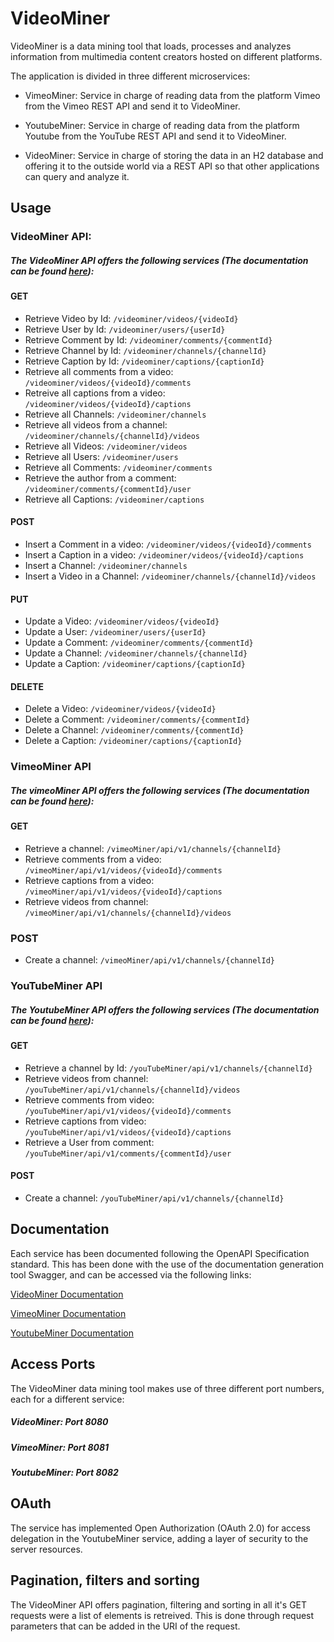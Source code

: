 # VideoMiner

VideoMiner is a data mining tool that loads, processes and analyzes information from multimedia content creators hosted on different platforms.

The application is divided in three different microservices:

- VimeoMiner: Service in charge of reading data from the platform Vimeo  from the Vimeo REST API and send it to VideoMiner. 

- YoutubeMiner: Service in charge of reading data from the platform Youtube  from the YouTube REST API and send it to VideoMiner.

- VideoMiner: Service in charge of storing the data in an H2 database and offering it to the outside world via a REST API so that other applications can query and analyze it.

## Usage

### VideoMiner API:
##### The VideoMiner API offers the following services (The documentation can be found [here](http://localhost:8080/swagger-ui/index.html#/channels/findAll_1)):
#### GET
- Retrieve Video by Id: 
```/videominer/videos/{videoId}```
- Retrieve User by Id: 
```/videominer/users/{userId}```
- Retrieve Comment by Id: 
```/videominer/comments/{commentId}```
- Retrieve Channel by Id: 
```/videominer/channels/{channelId}```
- Retrieve Caption by Id: 
```/videominer/captions/{captionId}```
- Retrieve all comments from a video: 
```/videominer/videos/{videoId}/comments```
- Retreive all captions from a video: 
```/videominer/videos/{videoId}/captions```
- Retrieve all Channels: ``` /videominer/channels ```
- Retrieve all videos from a channel: ``` /videominer/channels/{channelId}/videos ```
- Retrieve all Videos: ``` /videominer/videos  ```
- Retrieve all Users: ``` /videominer/users ```
- Retrieve all Comments: ``` /videominer/comments ```
- Retrieve the author from a comment: ``` /videominer/comments/{commentId}/user ```
- Retrieve all Captions: ``` /videominer/captions ```

#### POST
- Insert a Comment in a video: ``` /videominer/videos/{videoId}/comments ```
- Insert a Caption in a video: ``` /videominer/videos/{videoId}/captions ```
- Insert a Channel: ``` /videominer/channels ```
- Insert a Video in a Channel: ``` /videominer/channels/{channelId}/videos ``` 

#### PUT
- Update a Video: ``` /videominer/videos/{videoId} ```
- Update a User: ``` /videominer/users/{userId} ```
- Update a Comment: ``` /videominer/comments/{commentId} ```
- Update a Channel: ``` /videominer/channels/{channelId} ```
- Update a Caption: ``` /videominer/captions/{captionId} ```

#### DELETE
- Delete a Video: ``` /videominer/videos/{videoId} ```
- Delete a Comment: ``` /videominer/comments/{commentId} ```
- Delete a Channel: ``` /videominer/comments/{commentId} ```
- Delete a Caption: ``` /videominer/captions/{captionId} ```


### VimeoMiner API 
##### The vimeoMiner API offers the following services (The documentation can be found [here](http://localhost:8081/swagger-ui/index.html#/channels/findAll_1)):

#### GET
- Retrieve a channel: 
```/vimeoMiner/api/v1/channels/{channelId}```
- Retrieve comments from a video: 
```/vimeoMiner/api/v1/videos/{videoId}/comments```
- Retrieve captions from a video: 
```/vimeoMiner/api/v1/videos/{videoId}/captions```
- Retrieve videos from channel: 
```/vimeoMiner/api/v1/channels/{channelId}/videos```
### POST
- Create a channel: 
```/vimeoMiner/api/v1/channels/{channelId}```

### YouTubeMiner API
##### The YoutubeMiner API offers the following services (The documentation can be found [here](http://localhost:8082/swagger-ui/index.html#/)):

#### GET
- Retrieve a channel by Id:  ```/youTubeMiner/api/v1/channels/{channelId}```
- Retrieve videos from channel: ```/youTubeMiner/api/v1/channels/{channelId}/videos```
- Retrieve comments from video: ```/youTubeMiner/api/v1/videos/{videoId}/comments```
- Retrieve captions from video: ```/youTubeMiner/api/v1/videos/{videoId}/captions```
- Retrieve a User from comment: ```/youTubeMiner/api/v1/comments/{commentId}/user```

#### POST
- Create a channel: ```/youTubeMiner/api/v1/channels/{channelId}```

## Documentation

Each service has been documented following the OpenAPI Specification standard. This has been done with the use of the documentation generation tool Swagger, and can be accessed via the following links:

[VideoMiner Documentation](http://localhost:8080/swagger-ui/index.html#/channels/findAll_1)

[VimeoMiner Documentation](http://localhost:8081/swagger-ui/index.html#/channels/findAll_1)

[YoutubeMiner Documentation](http://localhost:8082/swagger-ui/index.html#/channels/findAll_1)

## Access Ports

The VideoMiner data mining tool makes use of three different port numbers, each for a different service:

##### VideoMiner: Port 8080

##### VimeoMiner: Port 8081

##### YoutubeMiner: Port 8082

## OAuth
The service has implemented Open Authorization (OAuth 2.0) for access delegation in the YoutubeMiner service, adding a layer of security to the server resources.

## Pagination, filters and sorting
The VideoMiner API offers pagination, filtering and sorting in all it's GET requests were a list of elements is retreived.
This is done through request parameters that can be added in the URI of the request.
